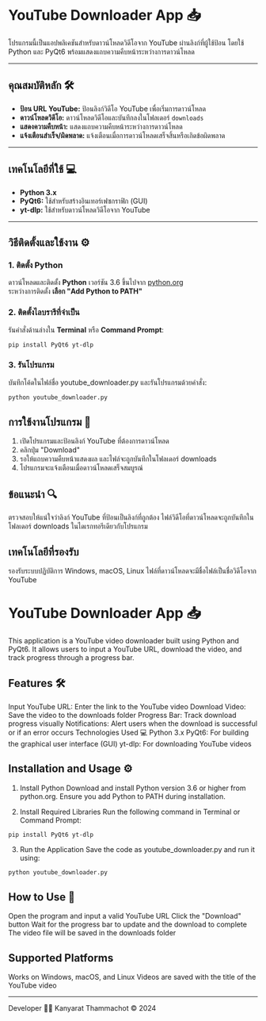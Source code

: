 # YouTube Downloader App 📥  

โปรแกรมนี้เป็นแอปพลิเคชันสำหรับดาวน์โหลดวิดีโอจาก YouTube ผ่านลิงก์ที่ผู้ใช้ป้อน โดยใช้ Python และ PyQt6 พร้อมแสดงแถบความคืบหน้าระหว่างการดาวน์โหลด  

---

## **คุณสมบัติหลัก** 🛠️  
- **ป้อน URL YouTube:** ป้อนลิงก์วิดีโอ YouTube เพื่อเริ่มการดาวน์โหลด  
- **ดาวน์โหลดวิดีโอ:** ดาวน์โหลดวิดีโอและบันทึกลงในโฟลเดอร์ `downloads`  
- **แสดงความคืบหน้า:** แสดงแถบความคืบหน้าระหว่างการดาวน์โหลด  
- **แจ้งเตือนสำเร็จ/ผิดพลาด:** แจ้งเตือนเมื่อการดาวน์โหลดเสร็จสิ้นหรือเกิดข้อผิดพลาด  

---

## **เทคโนโลยีที่ใช้** 💻  
- **Python 3.x**  
- **PyQt6:** ใช้สำหรับสร้างอินเทอร์เฟซกราฟิก (GUI)  
- **yt-dlp:** ใช้สำหรับดาวน์โหลดวิดีโอจาก YouTube  

---

## **วิธีติดตั้งและใช้งาน** ⚙️  

### 1. ติดตั้ง Python  
ดาวน์โหลดและติดตั้ง **Python** เวอร์ชัน 3.6 ขึ้นไปจาก [python.org](https://www.python.org/)  
ระหว่างการติดตั้ง **เลือก "Add Python to PATH"**  

### 2. ติดตั้งไลบรารีที่จำเป็น  
รันคำสั่งด้านล่างใน **Terminal** หรือ **Command Prompt**:  
```bash
pip install PyQt6 yt-dlp
```
### 3. รันโปรแกรม
บันทึกโค้ดในไฟล์ชื่อ youtube_downloader.py และรันโปรแกรมด้วยคำสั่ง:

```bash
python youtube_downloader.py
```
## การใช้งานโปรแกรม 🚀
1. เปิดโปรแกรมและป้อนลิงก์  YouTube ที่ต้องการดาวน์โหลด
2. คลิกปุ่ม "Download"
3. รอให้แถบความคืบหน้าแสดงผล และไฟล์จะถูกบันทึกในโฟลเดอร์ downloads
4. โปรแกรมจะแจ้งเตือนเมื่อดาวน์โหลดเสร็จสมบูรณ์
## ข้อแนะนำ 🔍
ตรวจสอบให้แน่ใจว่าลิงก์ YouTube ที่ป้อนเป็นลิงก์ที่ถูกต้อง
ไฟล์วิดีโอที่ดาวน์โหลดจะถูกบันทึกในโฟลเดอร์ downloads ในไดเรกทอรีเดียวกับโปรแกรม

##  เทคโนโลยีที่รองรับ
รองรับระบบปฏิบัติการ Windows, macOS, Linux
ไฟล์ที่ดาวน์โหลดจะมีชื่อไฟล์เป็นชื่อวิดีโอจาก YouTube


# YouTube Downloader App 📥
This application is a YouTube video downloader built using Python and PyQt6. It allows users to input a YouTube URL, download the video, and track progress through a progress bar.

## Features 🛠️
Input YouTube URL: Enter the link to the YouTube video
Download Video: Save the video to the downloads folder
Progress Bar: Track download progress visually
Notifications: Alert users when the download is successful or if an error occurs
Technologies Used 💻
Python 3.x
PyQt6: For building the graphical user interface (GUI)
yt-dlp: For downloading YouTube videos
## Installation and Usage ⚙️
1. Install Python
Download and install Python version 3.6 or higher from python.org.
Ensure you add Python to PATH during installation.

2. Install Required Libraries
Run the following command in Terminal or Command Prompt:

```
pip install PyQt6 yt-dlp
```
3. Run the Application
Save the code as youtube_downloader.py and run it using:

```bash
python youtube_downloader.py
```
## How to Use 🚀
Open the program and input a valid YouTube URL
Click the "Download" button
Wait for the progress bar to update and the download to complete
The video file will be saved in the downloads folder

## Supported Platforms
Works on Windows, macOS, and Linux
Videos are saved with the title of the YouTube video

---

Developer 👨‍💻
Kanyarat Thammachot
© 2024